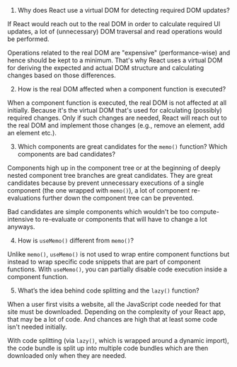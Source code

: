 1. Why does React use a virtual DOM for detecting required DOM updates?

If React would reach out to the real DOM in order to calculate required UI updates, a lot of (unnecessary) DOM traversal and read operations would be performed.

Operations related to the real DOM are "expensive" (performance-wise) and hence should be kept to a minimum. That's why React uses a virtual DOM for deriving the expected and actual DOM structure and calculating changes based on those differences.

2. How is the real DOM affected when a component function is executed?

When a component function is executed, the real DOM is not affected at all initially. Because it's the virtual DOM that's used for calculating (possibly) required changes. Only if such changes are needed, React will reach out to the real DOM and implement those changes (e.g., remove an element, add an element etc.).

3. Which components are great candidates for the `memo()` function? Which components are bad candidates?

Components high up in the component tree or at the beginning of deeply nested component tree branches are great candidates. They are great candidates because by prevent unnecessary executions of a single component (the one wrapped with `memo()`), a lot of component re-evaluations further down the component tree can be prevented.

Bad candidates are simple components which wouldn't be too compute-intensive to re-evaluate or components that will have to change a lot anyways.

4. How is `useMemo()` different from `memo()`?

Unlike `memo()`, `useMemo()` is not used to wrap entire component functions but instead to wrap specific code snippets that are part of component functions. With `useMemo()`, you can partially disable code execution inside a component function.

5. What’s the idea behind code splitting and the `lazy()` function?

When a user first visits a website, all the JavaScript code needed for that site must be downloaded. Depending on the complexity of your React app, that may be a lot of code. And chances are high that at least some code isn't needed initially.

With code splitting (via `lazy()`, which is wrapped around a dynamic import), the code bundle is split up into multiple code bundles which are then downloaded only when they are needed.

